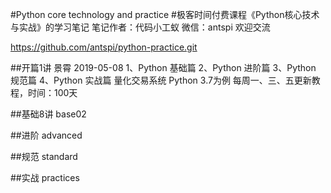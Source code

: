 #Python core technology and practice
#极客时间付费课程《Python核心技术与实战》的学习笔记
笔记作者：代码小工蚁
微信：antspi
欢迎交流

https://github.com/antspi/python-practice.git

##开篇1讲
景霄 2019-05-08
1、Python 基础篇
2、Python 进阶篇
3、Python 规范篇
4、Python 实战篇
量化交易系统
Python 3.7为例
每周一、三、五更新教程，时间：100天

##基础8讲
base02


##进阶
advanced

##规范
standard

##实战
practices

